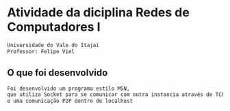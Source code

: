 # Atividade da diciplina Redes de Computadores I
```markdown
Universidade do Vale do Itajaí
Professor: Felipe Viel
```
## O que foi desenvolvido
```markdown
Foi desenvolvido um programa estilo MSN,
que utiliza Socket para se comunicar com outra instancia através de TCP 
e uma comunicação P2P dentro de localhost 
```
